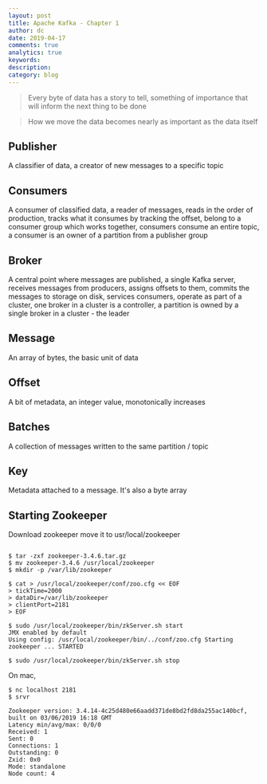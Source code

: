 ```yaml
---
layout: post
title: Apache Kafka - Chapter 1
author: dc
date: 2019-04-17
comments: true
analytics: true
keywords:  
description:
category: blog
---
```


> Every byte of data has a story to tell, something of importance that will inform the next thing to be done

> How we move the data becomes nearly as important as the data itself

## Publisher
A classifier of data, a creator of new messages to a specific topic

## Consumers
A consumer of classified data, a reader of messages, reads in the order of production, tracks what it consumes by tracking the offset, belong to a consumer group which works together, consumers consume an entire topic, a consumer is an owner of a partition from a publisher group

## Broker
A central point where messages are published, a single Kafka server, receives messages from producers, assigns offsets to them, commits the messages to storage on disk, services consumers, operate as part of a cluster, one broker in a cluster is a controller, a partition is owned by a single broker in a cluster - the leader

## Message
An array of bytes, the basic unit of data

## Offset
A bit of metadata, an integer value, monotonically increases

## Batches
A collection of messages written to the same partition / topic  

## Key
Metadata attached to a message. It's also a byte array


## Starting Zookeeper
Download zookeeper
move it to usr/local/zookeeper
```

$ tar -zxf zookeeper-3.4.6.tar.gz
$ mv zookeeper-3.4.6 /usr/local/zookeeper
$ mkdir -p /var/lib/zookeeper

$ cat > /usr/local/zookeeper/conf/zoo.cfg << EOF
> tickTime=2000
> dataDir=/var/lib/zookeeper
> clientPort=2181
> EOF

$ sudo /usr/local/zookeeper/bin/zkServer.sh start
JMX enabled by default
Using config: /usr/local/zookeeper/bin/../conf/zoo.cfg Starting zookeeper ... STARTED

$ sudo /usr/local/zookeeper/bin/zkServer.sh stop
```
On mac,
```
$ nc localhost 2181
$ srvr

Zookeeper version: 3.4.14-4c25d480e66aadd371de8bd2fd8da255ac140bcf, built on 03/06/2019 16:18 GMT
Latency min/avg/max: 0/0/0
Received: 1
Sent: 0
Connections: 1
Outstanding: 0
Zxid: 0x0
Mode: standalone
Node count: 4

```
